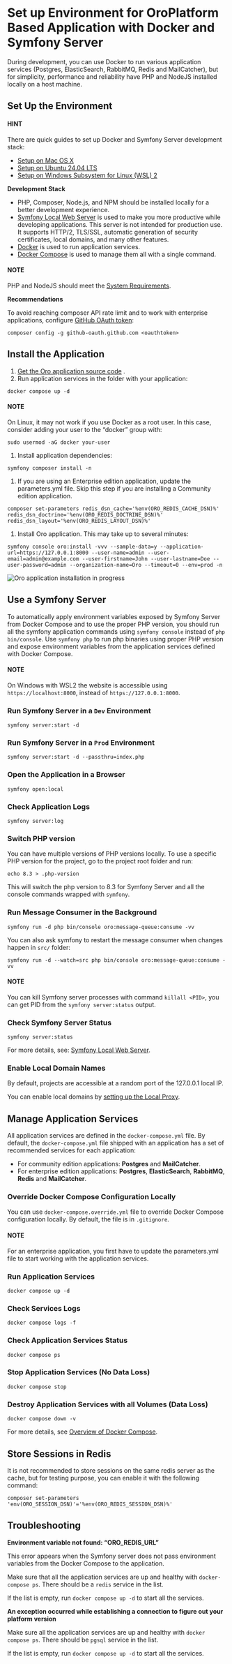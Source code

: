 <a id="setup-dev-env-docker-symfony"></a>

# Set up Environment for OroPlatform Based Application with Docker and Symfony Server

During development, you can use Docker to run various application
services (Postgres, ElasticSearch, RabbitMQ, Redis and MailCatcher), but for
simplicity, performance and reliability have PHP and NodeJS installed
locally on a host machine.

## Set Up the Environment

#### HINT
There are quick guides to set up Docker and Symfony Server development stack:

- [Setup on Mac OS X](../mac.md#setup-dev-env-docker-symfony-mac)
- [Setup on Ubuntu 24.04 LTS](../ubuntu.md#setup-dev-env-docker-symfony-ubuntu)
- [Setup on Windows Subsystem for Linux (WSL) 2](../windows.md#setup-dev-env-docker-symfony-windows)

**Development Stack**

- PHP, Composer, Node.js, and NPM should be installed locally for a better development experience.
- <a href="https://symfony.com/doc/current/setup/symfony_server.html" target="_blank">Symfony Local Web Server</a> is used to make you more productive while
  developing applications. This server is not intended for production
  use. It supports HTTP/2, TLS/SSL, automatic generation of security
  certificates, local domains, and many other features.
- <a href="https://www.docker.com/" target="_blank">Docker</a> is used to run application services.
- <a href="https://docs.docker.com/compose/" target="_blank">Docker Compose</a> is used to manage them all with a single command.

#### NOTE
PHP and NodeJS should meet the [System Requirements](../../system-requirements/index.md#system-requirements).

<a id="setup-dev-env-docker-symfony-recommendations"></a>

**Recommendations**

To avoid reaching composer API rate limit and to work with enterprise applications, configure <a href="https://getcomposer.org/doc/06-config.md#github-oauth" target="_blank">GitHub OAuth token</a>:

```none
composer config -g github-oauth.github.com <oauthtoken>
```

<a id="setup-dev-env-docker-symfony-install-application"></a>

## Install the Application

1. [Get the Oro application source code](../../get-source-files.md#installation-get-files) .
2. Run application services in the folder with your application:

```none
docker compose up -d
```

#### NOTE
On Linux, it may not work if you use Docker as a root user. In this case, consider adding your user to the “docker” group with:

```none
sudo usermod -aG docker your-user
```

1. Install application dependencies:

```none
symfony composer install -n
```

1. If you are using an Enterprise edition application, update the parameters.yml file. Skip this step if you are installing a Community edition application.

```none
composer set-parameters redis_dsn_cache='%env(ORO_REDIS_CACHE_DSN)%' redis_dsn_doctrine='%env(ORO_REDIS_DOCTRINE_DSN)%' redis_dsn_layout='%env(ORO_REDIS_LAYOUT_DSN)%'
```

1. Install Oro application. This may take up to several minutes:

```none
symfony console oro:install -vvv --sample-data=y --application-url=https://127.0.0.1:8000 --user-name=admin --user-email=admin@example.com --user-firstname=John --user-lastname=Doe --user-password=admin --organization-name=Oro --timeout=0 --env=prod -n
```

![Oro application installation in progress](img/backend/setup/wsl/app-installation-in-progress.png)

<a id="setup-dev-env-docker-symfony-services"></a>

## Use a Symfony Server

To automatically apply environment variables exposed by Symfony Server
from Docker Compose and to use the proper PHP version, you should run
all the symfony application commands using `symfony console` instead
of `php bin/console`. Use `symfony php` to run php binaries
using proper PHP version and expose environment variables from the application services defined with Docker Compose.

#### NOTE
On Windows with WSL2 the website is accessible using `https://localhost:8000`, instead of `https://127.0.0.1:8000`.

### Run Symfony Server in a `Dev` Environment

```none
symfony server:start -d
```

### Run Symfony Server in a `Prod` Environment

```none
symfony server:start -d --passthru=index.php
```

### Open the Application in a Browser

```none
symfony open:local
```

### Check Application Logs

```none
symfony server:log
```

### Switch PHP version

You can have multiple versions of PHP versions locally. To use a
specific PHP version for the project, go to the project root folder and run:

```none
echo 8.3 > .php-version
```

This will switch the php version to 8.3 for Symfony Server and all the
console commands wrapped with `symfony`.

### Run Message Consumer in the Background

```none
symfony run -d php bin/console oro:message-queue:consume -vv
```

You can also ask symfony to restart the message consumer when changes happen in `src/` folder:

```none
symfony run -d --watch=src php bin/console oro:message-queue:consume -vv
```

#### NOTE
You can kill Symfony server processes with command `killall <PID>`, you can get PID  from the `symfony server:status` output.

### Check Symfony Server Status

```none
symfony server:status
```

For more details, see: <a href="https://symfony.com/doc/current/setup/symfony_server.html" target="_blank">Symfony Local Web Server</a>.

<a id="optional-local-domain-names"></a>

### Enable Local Domain Names

By default, projects are accessible at a random port of the 127.0.0.1
local IP.

You can enable local domains by <a href="https://symfony.com/doc/current/setup/symfony_server.html#setting-up-the-local-proxy" target="_blank">setting up the Local Proxy</a>.

<!-- Frontend -->

## Manage Application Services

All application services are defined in the `docker-compose.yml` file.
By default, the `docker-compose.yml` file shipped with an application has a
set of recommended services for each application:

* For community edition applications: **Postgres** and **MailCatcher**.
* For enterprise edition applications: **Postgres**, **ElasticSearch**, **RabbitMQ**, **Redis** and **MailCatcher**.

### Override Docker Compose Configuration Locally

You can use `docker-compose.override.yml` file to override Docker
Compose configuration locally. By default, the file is in `.gitignore`.

#### NOTE
For an enterprise application, you first have to update the parameters.yml file to start working with the application services.

### Run Application Services

```none
docker compose up -d
```

### Check Services Logs

```none
docker compose logs -f
```

### Check Application Services Status

```none
docker compose ps
```

### Stop Application Services (No Data Loss)

```none
docker compose stop
```

### Destroy Application Services with all Volumes (Data Loss)

```none
docker compose down -v
```

For more details, see <a href="https://docs.docker.com/compose/" target="_blank">Overview of Docker Compose</a>.

## Store Sessions in Redis

It is not recommended to store sessions on the same redis server as the
cache, but for testing purpose, you can enable it with the following
command:

```none
composer set-parameters 'env(ORO_SESSION_DSN)'='%env(ORO_REDIS_SESSION_DSN)%'
```

## Troubleshooting

**Environment variable not found: “ORO_REDIS_URL”**

This error appears when the Symfony server does not pass environment variables from the Docker Compose to the application.

Make sure that all the application services are up and healthy with `docker-compose ps`. There should be a `redis` service in the list.

If the list is empty, run `docker compose up -d` to start all the services.

**An exception occurred while establishing a connection to figure out your platform version**

Make sure all the application services are up and healthy with `docker compose ps`. There should be `pgsql` service in the list.

If the list is empty, run `docker compose up -d` to start all the services.
